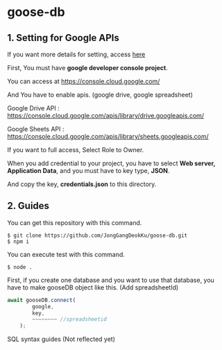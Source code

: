 # goose-db

## 1. Setting for Google APIs

If you want more details for setting, access [here](https://coding-heyum.tistory.com/2)

First, You must have **google developer console project**.

You can access at https://console.cloud.google.com/

And You have to enable apis. (google drive, google spreadsheet)

Google Drive API : https://console.cloud.google.com/apis/library/drive.googleapis.com/

Google Sheets API : https://console.cloud.google.com/apis/library/sheets.googleapis.com/

If you want to full access, Select Role to Owner.

When you add credential to your project, you have to select **Web server, Application Data**, and you must have to key type, **JSON**.

And copy the key, **credentials.json** to this directory.


## 2. Guides

You can get this repository with this command.

```
$ git clone https://github.com/JongGangDeokKu/goose-db.git
$ npm i
```

You can execute test with this command.

```
$ node .
```

First, if you create one database and you want to use that database, you have to make gooseDB object like this. (Add spreadsheetId)

``` js
await gooseDB.connect(
        google,
        key,
        ~~~~~~~~ //spreadsheetid
    );
```

SQL syntax guides (Not reflected yet)
